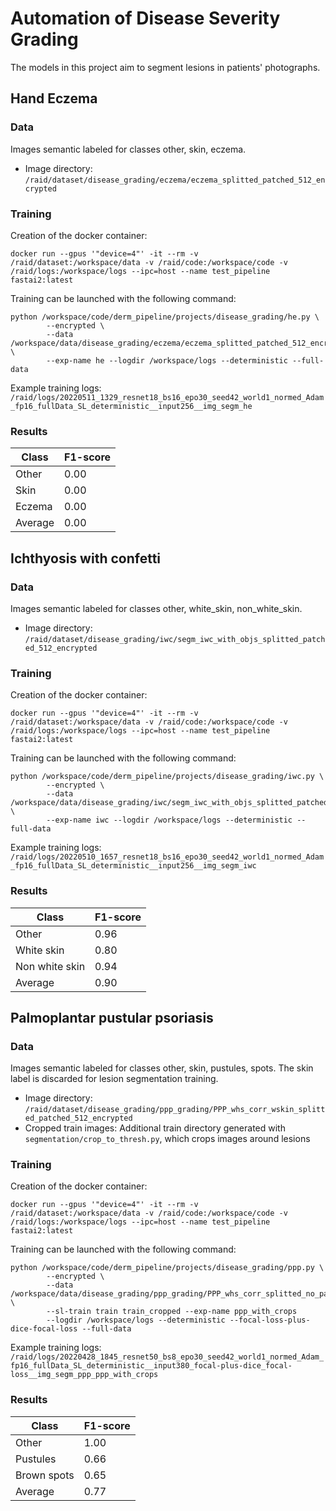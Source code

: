 # Automation of Disease Severity Grading
The models in this project aim to segment lesions in patients' photographs.

## Hand Eczema
### Data
Images semantic labeled for classes other, skin, eczema.
* Image directory: `/raid/dataset/disease_grading/eczema/eczema_splitted_patched_512_encrypted`

### Training
Creation of the docker container:
```
docker run --gpus '"device=4"' -it --rm -v /raid/dataset:/workspace/data -v /raid/code:/workspace/code -v /raid/logs:/workspace/logs --ipc=host --name test_pipeline fastai2:latest
```
Training can be launched with the following command:
```
python /workspace/code/derm_pipeline/projects/disease_grading/he.py \
        --encrypted \
        --data /workspace/data/disease_grading/eczema/eczema_splitted_patched_512_encrypted \
        --exp-name he --logdir /workspace/logs --deterministic --full-data
```
Example training logs: `/raid/logs/20220511_1329_resnet18_bs16_epo30_seed42_world1_normed_Adam_fp16_fullData_SL_deterministic__input256__img_segm_he`

### Results
| Class   | F1-score |
|---------|----------|
| Other   | 0.00     |
| Skin    | 0.00     |
| Eczema  | 0.00     |
| Average | 0.00     |

## Ichthyosis with confetti
### Data
Images semantic labeled for classes other, white_skin, non_white_skin.
* Image directory: `/raid/dataset/disease_grading/iwc/segm_iwc_with_objs_splitted_patched_512_encrypted`

### Training
Creation of the docker container:
```
docker run --gpus '"device=4"' -it --rm -v /raid/dataset:/workspace/data -v /raid/code:/workspace/code -v /raid/logs:/workspace/logs --ipc=host --name test_pipeline fastai2:latest
```
Training can be launched with the following command:
```
python /workspace/code/derm_pipeline/projects/disease_grading/iwc.py \
        --encrypted \
        --data /workspace/data/disease_grading/iwc/segm_iwc_with_objs_splitted_patched_512_encrypted \
        --exp-name iwc --logdir /workspace/logs --deterministic --full-data
```
Example training logs: `/raid/logs/20220510_1657_resnet18_bs16_epo30_seed42_world1_normed_Adam_fp16_fullData_SL_deterministic__input256__img_segm_iwc`

### Results
| Class          | F1-score |
|----------------|----------|
| Other          | 0.96     |
| White skin     | 0.80     |
| Non white skin | 0.94     |
| Average        | 0.90     |

## Palmoplantar pustular psoriasis
### Data
Images semantic labeled for classes other, skin, pustules, spots. The skin label is discarded for lesion segmentation training.
* Image directory: `/raid/dataset/disease_grading/ppp_grading/PPP_whs_corr_wskin_splitted_patched_512_encrypted`
* Cropped train images: Additional train directory generated with `segmentation/crop_to_thresh.py`, which crops images around lesions

### Training
Creation of the docker container:
```
docker run --gpus '"device=4"' -it --rm -v /raid/dataset:/workspace/data -v /raid/code:/workspace/code -v /raid/logs:/workspace/logs --ipc=host --name test_pipeline fastai2:latest
```
Training can be launched with the following command:
```
python /workspace/code/derm_pipeline/projects/disease_grading/ppp.py \
        --encrypted \
        --data /workspace/data/disease_grading/ppp_grading/PPP_whs_corr_splitted_no_patient_leak_patched_512_encrypted \
        --sl-train train train_cropped --exp-name ppp_with_crops
        --logdir /workspace/logs --deterministic --focal-loss-plus-dice-focal-loss --full-data
```
Example training logs: `/raid/logs/20220428_1845_resnet50_bs8_epo30_seed42_world1_normed_Adam_fp16_fullData_SL_deterministic__input380_focal-plus-dice_focal-loss__img_segm_ppp_ppp_with_crops`

### Results
| Class       | F1-score |
|-------------|----------|
| Other       | 1.00     |
| Pustules    | 0.66     |
| Brown spots | 0.65     |
| Average     | 0.77     |

